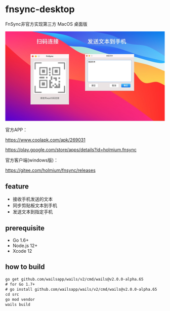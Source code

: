 # fnsync-desktop
FnSync非官方实现第三方 MacOS 桌面版

<img src="./doc/preview.jpg" width="720" >


官方APP：

https://www.coolapk.com/apk/269031

https://play.google.com/store/apps/details?id=holmium.fnsync

官方客户端(windows版)：

https://gitee.com/holmium/fnsync/releases

## feature
* 接收手机发送的文本
* 同步剪贴板文本到手机
* 发送文本到指定手机 

## prerequisite
* Go 1.6+
* Node.js 12+
* Xcode 12
## how to build

```
go get github.com/wailsapp/wails/v2/cmd/wails@v2.0.0-alpha.65
# for Go 1.7+
# go install github.com/wailsapp/wails/v2/cmd/wails@v2.0.0-alpha.65  
cd src
go mod vendor
wails build
```